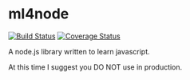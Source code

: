 # ml4node

[![Build Status](https://img.shields.io/travis/pgerbes1/ml4node.svg?style=flat-square)](https://travis-ci.org/pgerbes1/ml4node)
[![Coverage Status](https://img.shields.io/coveralls/pgerbes1/ml4node.svg?style=flat-square)](https://coveralls.io/r/pgerbes1/ml4node)

A node.js library written to learn javascript. 

At this time I suggest you DO NOT use in production. 

